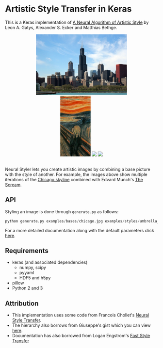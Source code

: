 # Artistic Style Transfer in Keras

This is a Keras implementation of [A Neural Algorithm of Artistic Style](https://arxiv.org/abs/1508.06576) by Leon A. Gatys, Alexander S. Ecker and Matthias Bethge.

<div align='center'>
<img src = './examples/bases/chicago.jpg' height="200px">
</div>

<div align = 'center'>
<img src = './examples/thumbnail/the_scream.jpg' height = '200px'>
<img src = './examples/results/my_result_at_iteration_0.png' height = '200px'>
<img src = './examples/results/my_result_at_iteration_499.png' height = '200px'>
</div>

<br>

Neural Styler lets you create artistic images by combining a base picture with the style of another. For example, the images above show multiple iterations of the [Chicago skyline](http://www.nursing.uic.edu/sites/default/files/chicagoskyline_2.jpg) combined with Edvard Munch's [The Scream](https://en.wikipedia.org/wiki/The_Scream).

## API

Styling an image is done through `generate.py` as follows:

```python
python generate.py examples/bases/chicago.jpg examples/styles/umbrella_girl.jpg examples/results/my_result
```

For a more detailed documentation along with the default parameters click [here](https://github.com/kevinzakka/style_transfer/blob/master/docs.md).

## Requirements

- keras (and associated dependencies)
  - numpy, scipy
  - pyyaml
  - HDF5 and h5py
- pillow 
- Python 2 and 3

## Attribution

- This implementation uses some code from Francois Chollet's [Neural Style Transfer](https://github.com/fchollet/keras/blob/master/examples/neural_style_transfer.py).
- The hierarchy also borrows from Giuseppe's gist which you can view [here](https://gist.github.com/giuseppebonaccorso/ef09a03424c9a49ae9b087bd364a5813).
- Documentation has also borrowed from Logan Engstrom's [Fast Style Transfer](https://github.com/lengstrom/fast-style-transfer)
